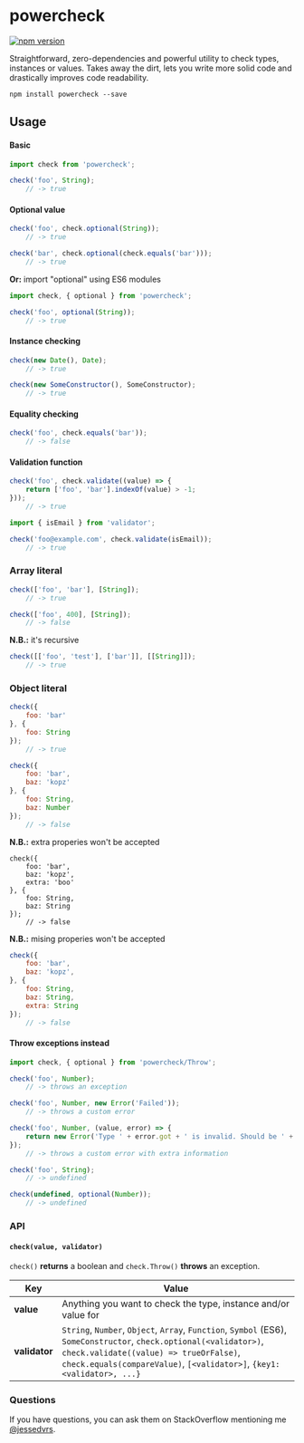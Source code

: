 powercheck
==========

[![npm version](https://badge.fury.io/js/powercheck.svg)](https://badge.fury.io/js/powercheck)

Straightforward, zero-dependencies and powerful utility to check types, instances or values. Takes away the dirt, lets you write more solid code and drastically improves code readability.

```
npm install powercheck --save
```

Usage
-----

#### Basic
```js
import check from 'powercheck';

check('foo', String);
    // -> true
```

#### Optional value
```js
check('foo', check.optional(String));
    // -> true

check('bar', check.optional(check.equals('bar')));
    // -> true
```

**Or:** import "optional" using ES6 modules

```js
import check, { optional } from 'powercheck';

check('foo', optional(String));
    // -> true
```

#### Instance checking
```js
check(new Date(), Date);
    // -> true

check(new SomeConstructor(), SomeConstructor);
    // -> true
```

#### Equality checking
```js
check('foo', check.equals('bar'));
    // -> false
```


#### Validation function
```js
check('foo', check.validate((value) => {
    return ['foo', 'bar'].indexOf(value) > -1;
}));
    // -> true
```

```js
import { isEmail } from 'validator';

check('foo@example.com', check.validate(isEmail));
    // -> true
```

### Array literal
```js
check(['foo', 'bar'], [String]);
    // -> true

check(['foo', 400], [String]);
    // -> false
```

**N.B.:** it's recursive

```js
check([['foo', 'test'], ['bar']], [[String]]);
    // -> true
```

### Object literal
```js
check({
    foo: 'bar'
}, {
    foo: String
});
    // -> true

check({
    foo: 'bar',
    baz: 'kopz'
}, {
    foo: String,
    baz: Number
});
    // -> false
```

**N.B.:** extra properies won't be accepted

```
check({
    foo: 'bar',
    baz: 'kopz',
    extra: 'boo'
}, {
    foo: String,
    baz: String
});
    // -> false
```

**N.B.:** mising properies won't be accepted

```js
check({
    foo: 'bar',
    baz: 'kopz',
}, {
    foo: String,
    baz: String,
    extra: String
});
    // -> false
```


#### Throw exceptions instead
```js
import check, { optional } from 'powercheck/Throw';

check('foo', Number);
    // -> throws an exception

check('foo', Number, new Error('Failed'));
    // -> throws a custom error

check('foo', Number, (value, error) => {
    return new Error('Type ' + error.got + ' is invalid. Should be ' + error.expectedType + '.');
});
    // -> throws a custom error with extra information

check('foo', String);
    // -> undefined

check(undefined, optional(Number));
    // -> undefined
```

### API

#### `check(value, validator)`

`check()` **returns** a boolean and `check.Throw()` **throws** an exception.

Key | Value
--- | ----
**value** | Anything you want to check the type, instance and/or value for
**validator** | `String`, `Number`, `Object`, `Array`, `Function`, `Symbol` (ES6), `SomeConstructor`, `check.optional(<validator>)`, `check.validate((value) => trueOrFalse)`, `check.equals(compareValue)`, `[<validator>]`, `{key1: <validator>, ...}`

### Questions

If you have questions, you can ask them on StackOverflow mentioning me [@jessedvrs](http://stackoverflow.com/users/2803759).



